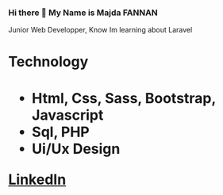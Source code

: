 ### Hi there 👋 My Name is Majda FANNAN

Junior Web Developper, Know Im learning about Laravel 



<h1>Technology<h1>
  
<ul>
  <li>Html, Css, Sass, Bootstrap, Javascript</li>
  <li>Sql, PHP</li>
  <li>Ui/Ux Design</li>
</ul>  
  



<a href="https://www.linkedin.com/in/majda-fannan-030640110/"> LinkedIn<a>



